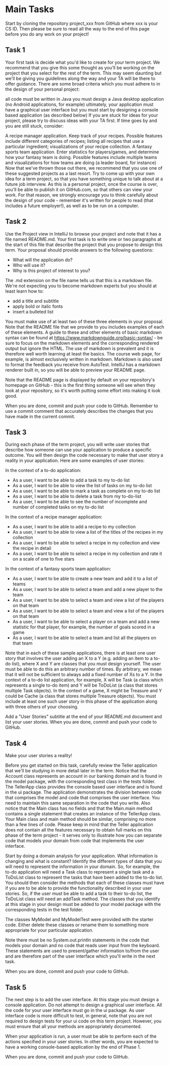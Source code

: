 # Main Tasks
Start by cloning the repository project_xxx from GitHub where xxx is your CS ID.  Then please be sure to read all the way to the end of this page before you do any work on your project!

## Task 1
Your first task is decide what you'd like to create for your term project.  We recommend that you give this some thought as you'll be working on the project that you select for the rest of the term.  This may seem daunting but we'll be giving you guidelines along the way and your TA will be there to offer guidance. There are some broad criteria which you must adhere to in the design of your personal project:

all code must be written in Java
you must design a Java desktop application (no Android applications, for example)
ultimately, your application must have a graphical user interface but you must start by designing a console based application (as described below)
If you are stuck for ideas for your project, please try to discuss ideas with your TA first. If time goes by and you are still stuck, consider:

A recipe manager application. Keep track of your recipes. Possible features include different categories of recipes; listing all recipes that use a particular ingredient; visualizations of your recipe collection.
A fantasy sports team application. Enter statistics for players/games, and determine how your fantasy team is doing. Possible features include multiple teams and visualizations for how teams are doing (a leader board, for instance)
Now that we've thrown those out there, we recommend that you use one of these suggested projects as a last resort. Try to come up with your own idea for a term project, so that you have something unique to talk about at a future job interview. As this is a personal project, once the course is over, you'll be able to publish it on GitHub.com, so that others can view your work. For that reason, we strongly encourage you to think carefully about the design of your code - remember it's written for people to read (that includes a future employer!), as well as to be run on a computer.

## Task 2
Use the Project view in IntelliJ to browse your project and note that it has a file named README.md.  Your first task is to write one or two paragraphs at the start of this file that describe the project that you propose to design this term.  Your proposal should provide answers to the following questions:

- What will the application do?  
- Who will use it?
- Why is this project of interest to you?

The .md extension on the file name tells us that this is a markdown file.  We're not expecting you to become markdown experts but you should at least learn how to:

- add a title and subtitle
- apply bold or italic fonts
- insert a bulleted list

You must make use of at least two of these three elements in your proposal. Note that the README file that we provide to you includes examples of each of these elements. A guide to these and other elements of basic markdown syntax can be found at https://www.markdownguide.org/basic-syntax/ - be sure to focus on the markdown elements and the corresponding rendered output but ignore the HTML. The use of markdown is prevalent and it is therefore well worth learning at least the basics.  The course web page, for example, is almost exclusively written in markdown.  Markdown is also used to format the feedback you receive from AutoTest.  IntelliJ has a markdown renderer built in, so you will be able to preview your README page.

Note that the README page is displayed by default on your repository's homepage on GitHub - this is the first thing someone will see when they look at your repository, so it's worth putting some effort into making it look good.

When you are done, commit and push your code to GitHub.  Remember to use a commit comment that accurately describes the changes that you have made in the current commit.

## Task 3
During each phase of the term project, you will write user stories that describe how someone can use your application to produce a specific outcome.  You will then design the code necessary to make that user story a reality in your application.  Here are some examples of user stories:

In the context of a to-do application:

- As a user, I want to be able to add a task to my to-do list
- As a user, I want to be able to view the list of tasks on my to-do list
- As a user, I want to be able to mark a task as complete on my to-do list
- As a user, I want to be able to delete a task from my to-do-list
- As a user, I want to be able to see the number of incomplete and number of completed tasks on my to-do list 

In the context of a recipe manager application:

- As a user, I want to be able to add a recipe to my collection
- As a user, I want to be able to view a list of the titles of the recipes in my collection
- As a user, I want to be able to select a recipe in my collection and view the recipe in detail
- As a user, I want to be able to select a recipe in my collection and rate it on a scale of one to five stars

In the context of a fantasy sports team application:

- As a user, I want to be able to create a new team and add it to a list of teams
- As a user, I want to be able to select a team and add a new player to the team
- As a user, I want to be able to select a team and view a list of the players on that team
- As a user, I want to be able to select a team and view a list of the players on that team
- As a user, I want to be able to select a player on a team and add a new statistic for that player, for example, the number of goals scored in a game
- As a user, I want to be able to select a team and list all the players on that team

Note that in each of these sample applications, there is at least one user story that involves the user adding an X to a Y (e.g. adding an item to a to-do list), where X and Y are classes that you must design yourself.  The user must be able to do this an arbitrary number of times.   By arbitrary, we mean that it will not be sufficient to always add a fixed number of Xs to a Y. In the context of a to-do list application, for example, X will be Task (a class which represents a single to-do item) and Y will be ToDoList (a class that stores multiple Task objects).  In the context of a game, X might be Treasure and Y could be Cache (a class that stores multiple Treasure objects). You must include at least one such user story in this phase of the application along with three others of your choosing.

Add a "User Stories" subtitle at the end of your README.md document and list your user stories.  When you are done, commit and push your code to GitHub.

## Task 4
Make your user stories a reality!

Before you get started on this task, carefully review the Teller application that we'll be studying in more detail later in the term. Notice that the Account class represents an account in our banking domain and is found in the model package, with the corresponding test class in the tests folder.  The TellerApp class provides the console based user interface and is found in the ui package.  The application demonstrates the division between code that comprises the model and code that comprises the user interface. You need to maintain this same separation in the code that you write.  Also notice that the Main class has no fields and that the Main.main method contains a single statement that creates an instance of the TellerApp class.  Your Main class and main method should be similar, comprising no more than a few lines of code. Please keep in mind that the Teller application does not contain all the features necessary to obtain full marks on this phase of the term project - it serves only to illustrate how you can separate code that models your domain from code that implements the user interface.

Start by doing a domain analysis for your application. What information is changing and what is constant? Identify the different types of data that you will need to represent the information in your domain.  So, for example, the to-do application will need a Task class to represent a single task and a ToDoList class to represent the tasks that have been added to the to-do list. You should then consider the methods that each of these classes must have if you are to be able to provide the functionality described in your user stories.  So, if the user must be able to add a task to their to-do list, the ToDoList class will need an addTask method. The classes that you identify at this stage in your design must be added to your model package with the corresponding tests in the test folder.

The classes MyModel and MyModelTest were provided with the starter code.  Either delete these classes or rename them to something more appropriate for your particular application.

Note there must be no System.out.println statements in the code that models your domain and no code that reads user input from the keyboard.  These statements are used to present/gather information to/from the user and are therefore part of the user interface which you'll write in the next task.

When you are done, commit and push your code to GitHub.

## Task 5
The next step is to add the user interface.  At this stage you must design a console application.  Do not attempt to design a graphical user interface.  All the code for your user interface must go in the ui package.  As user interface code is more difficult to test, in general, note that you are not required to design tests for your ui code on this term project. However, you must ensure that all your methods are appropriately documented.

When your application is run, a user must be able to perform each of the actions specified in your user stories.  In other words, you are expected to have a working console-based application by the end of Phase 1.

When you are done, commit and push your code to GitHub.  
